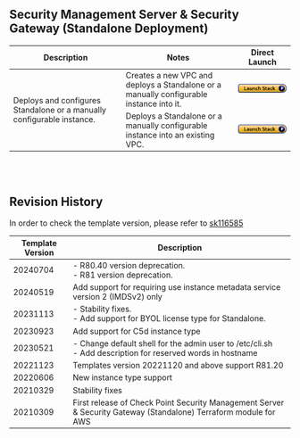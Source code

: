 
## Security Management Server & Security Gateway (Standalone Deployment)
<table>
    <thead>
        <tr>
            <th>Description</th>
            <th>Notes</th>
            <th>Direct Launch</th>
        </tr>
    </thead>
    <tbody>
        <tr>
            <td rowspan="2" width="40%">
                Deploys and configures Standalone or a manually configurable instance.
            </td>
            <td width="40%">Creates a new VPC and deploys a Standalone or a manually configurable instance into it.</td>
            <td><a href="https://console.amazonaws.cn/cloudformation/home#/stacks/create/review?templateURL=https://cgi-cfts.s3.cn-northwest-1.amazonaws.com.cn/gateway/standalone-master.yaml&stackName=Check-Point-Standalone"><img src="../../images/launch.png"/></a></td>
        </tr>
        <tr>
            <td width="40%">Deploys a Standalone or a manually configurable instance into an existing VPC.</td>
            <td><a href="https://console.amazonaws.cn/cloudformation/home#/stacks/create/review?templateURL=https://cgi-cfts.s3.cn-northwest-1.amazonaws.com.cn/gateway/standalone.yaml&stackName=Check-Point-Standalone"><img src="../../images/launch.png"/></a></td>
        </tr>
    </tbody>
</table>
<br/>
<br/>

## Revision History
In order to check the template version, please refer to [sk116585](https://supportcenter.checkpoint.com/supportcenter/portal?eventSubmit_doGoviewsolutiondetails=&solutionid=sk116585)

| Template Version | Description                                                                                                       |
|------------------|-------------------------------------------------------------------------------------------------------------------|
| 20240704         | - R80.40 version deprecation.<br/>- R81 version deprecation.                                                      |
| 20240519         | Add support for requiring use instance metadata service version 2 (IMDSv2) only                                   |
| 20231113         | - Stability fixes.<br/>- Add support for BYOL license type for Standalone.                                        |
| 20230923         | Add support for C5d instance type                                                                                 |
| 20230521         | - Change default shell for the admin user to /etc/cli.sh<br/>- Add description for reserved words in hostname     |
| 20221123         | Templates version 20221120 and above support R81.20                                                               |
| 20220606         | New instance type support                                                                                         |
| 20210329         | Stability fixes                                                                                                   |
| 20210309         | First release of Check Point Security Management Server & Security Gateway (Standalone) Terraform module for AWS  |
